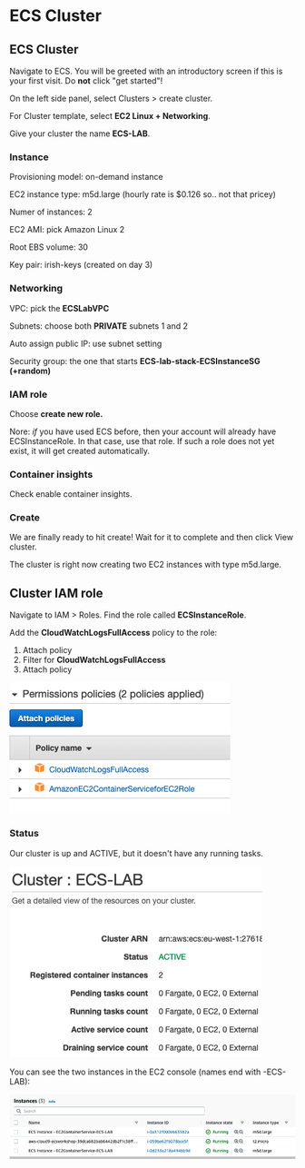 # ECS Cluster

## ECS Cluster

Navigate to ECS. You will be greeted with an introductory screen if this is your first visit. Do **not** click "get started"!

On the left side panel, select Clusters > create cluster.&#x20;

For Cluster template, select **EC2 Linux + Networking**.&#x20;

Give your cluster the name **ECS-LAB**.

### Instance

Provisioning model: on-demand instance

EC2 instance type: m5d.large (hourly rate is $0.126 so.. not that pricey)

Numer of instances: 2

EC2 AMI: pick Amazon Linux 2

Root EBS volume: 30&#x20;

Key pair: irish-keys (created on day 3)

### &#x20;Networking

VPC: pick the **ECSLabVPC**

Subnets: choose both **PRIVATE** subnets 1 and 2

Auto assign public IP: use subnet setting

Security group: the one that starts **ECS-lab-stack-ECSInstanceSG (+random)**

### **IAM role**

Choose **create new role.**&#x20;

Nore: _if_ you have used ECS before, then your account will already have ECSInstanceRole. In that case, use that role. If such a role does not yet exist, it will get created automatically.&#x20;

### **Container insights**

Check enable container insights.&#x20;

### Create

We are finally ready to hit create! Wait for it to complete and then click View cluster.&#x20;

The cluster is right now creating two EC2 instances with type m5d.large.

## Cluster IAM role

Navigate to IAM > Roles. Find the role called **ECSInstanceRole**.

Add the **CloudWatchLogsFullAccess** policy to the role:

1. Attach policy
2. Filter for **CloudWatchLogsFullAccess**
3. Attach policy

![You did it!](<../../../../.gitbook/assets/image (349).png>)

### Status

Our cluster is up and ACTIVE, but it doesn't have any running tasks.&#x20;

![Our cluster ](<../../../../.gitbook/assets/image (216).png>)

You can see the two instances in the EC2 console (names end with -ECS-LAB):

![EC2 instances.](<../../../../.gitbook/assets/image (388).png>)
